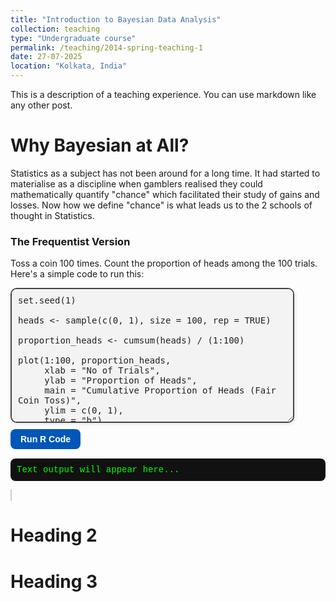 ```yaml
---
title: "Introduction to Bayesian Data Analysis"
collection: teaching
type: "Undergraduate course"
permalink: /teaching/2014-spring-teaching-1
date: 27-07-2025
location: "Kolkata, India"
---
```


This is a description of a teaching experience. You can use markdown like any other post.

Why Bayesian at All?
======
Statistics as a subject has not been around for a long time. It had started to materialise as a discipline when gamblers realised they could mathematically quantify "chance" which facilitated their study of gains and losses. Now how we define "chance" is what leads us to the 2 schools of thought in Statistics.

<h3>The Frequentist Version</h3>

Toss a coin 100 times. Count the proportion of heads among the 100 trials. Here's a simple code to run this:

<textarea id="rcode" rows="12" cols="70">
set.seed(1)

heads <- sample(c(0, 1), size = 100, rep = TRUE)

proportion_heads <- cumsum(heads) / (1:100)

plot(1:100, proportion_heads,
     xlab = "No of Trials",
     ylab = "Proportion of Heads",
     main = "Cumulative Proportion of Heads (Fair Coin Toss)",
     ylim = c(0, 1),
     type = "b")

abline(h = 0.5, col = "red", lty = 2)
</textarea>
<br>
<button onclick="runR()">Run R Code</button>

<pre id="r-output">Text output will appear here...</pre>
<canvas id="r-plot" width="600" height="400" style="border:1px solid #ccc; margin-top:10px;"></canvas>

<script type="module">
  import * as webR from 'https://webr.r-wasm.org/latest/webr.mjs';
  const webr = new webR.WebR();
  await webr.init();

  window.runR = async () => {
    const code = document.getElementById("rcode").value;

    // Clear previous output
    document.getElementById("r-output").innerText = "";
    const canvas = document.getElementById("r-plot");
    const ctx = canvas.getContext("2d");
    ctx.clearRect(0, 0, canvas.width, canvas.height);

    // Open graphics device
    await webr.evalRVoid(`
      library(grDevices)
      png("plot.png", width=600, height=400)
    `);

    // Run the R code
    const result = await webr.evalR(code);
    const output = await result.toArray();
    document.getElementById("r-output").innerText = output.join("\n");

    // Close the device and get image
    await webr.evalRVoid("dev.off()");
    const plot = await webr.FS.readFile("plot.png", { encoding: "binary" });
    const blob = new Blob([plot], { type: "image/png" });
    const url = URL.createObjectURL(blob);
    const img = new Image();
    img.onload = () => {
      ctx.drawImage(img, 0, 0);
      URL.revokeObjectURL(url);
    };
    img.src = url;
  };
</script>

<style>
  textarea#rcode {
    width: 90%;
    font-family: 'Fira Code', monospace;
    font-size: 14px;
    padding: 10px;
    border: 2px solid #444;
    border-radius: 10px;
    background-color: #f3f3f3;
    color: #222;
    box-shadow: 2px 2px 5px rgba(0,0,0,0.1);
  }

  button {
    margin-top: 10px;
    padding: 8px 16px;
    font-size: 14px;
    font-weight: bold;
    background-color: #0057b7;
    color: white;
    border: none;
    border-radius: 8px;
    cursor: pointer;
  }

  button:hover {
    background-color: #0041a3;
  }

  pre#r-output {
    margin-top: 15px;
    background-color: #111;
    color: #0f0;
    padding: 10px;
    border-radius: 8px;
    font-family: 'Courier New', Courier, monospace;
    white-space: pre-wrap;
    word-wrap: break-word;
  }

  canvas#r-plot {
    margin-top: 10px;
    border-radius: 8px;
    background-color: #fff;
  }
</style>


Heading 2
======

Heading 3
======
